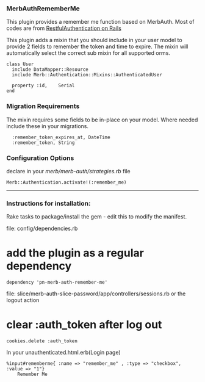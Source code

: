 ### MerbAuthRememberMe

This plugin provides a remember me function based on MerbAuth. Most of codes are from [RestfulAuthentication on Rails](http://github.com/technoweenie/restful-authentication/tree/master)  

This plugin adds a mixin that you should include in your user model to provide 2 fields to remember the token and time to expire. The mixin will automatically select the correct sub mixin for all supported orms.  
 
<pre><code>class User
  include DataMapper::Resource
  include Merb::Authentication::Mixins::AuthenticatedUser

  property :id,    Serial
end
</code></pre>

### Migration Requirements

The mixin requires some fields to be in-place on your model.  Where needed include these in your migrations.  
<pre><code>  :remember_token_expires_at, DateTime
  :remember_token, String
</code></pre>

### Configuration Options

declare in your _merb/merb-auth/strategies.rb_ file  

    Merb::Authentication.activate!(:remember_me) 
    

------------------------------------------------------------------------------  

### Instructions for installation:

Rake tasks to package/install the gem - edit this to modify the manifest.  

file: config/dependencies.rb

# add the plugin as a regular dependency

    dependency 'pn-merb-auth-remember-me'

file: slice/merb-auth-slice-password/app/controllers/sessions.rb or the logout action  

# clear :auth\_token after log out

    cookies.delete :auth_token

In your unauthenticated.html.erb(Login page)  

    %input#rememberme{ :name => "remember_me" , :type => "checkbox", :value => "1"}
        Remember Me

